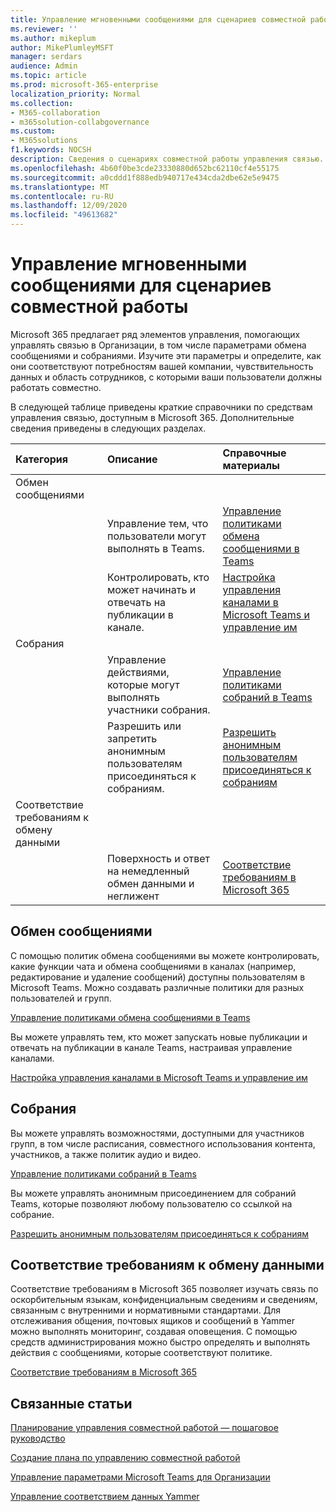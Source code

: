```yaml
---
title: Управление мгновенными сообщениями для сценариев совместной работы
ms.reviewer: ''
ms.author: mikeplum
author: MikePlumleyMSFT
manager: serdars
audience: Admin
ms.topic: article
ms.prod: microsoft-365-enterprise
localization_priority: Normal
ms.collection:
- M365-collaboration
- m365solution-collabgovernance
ms.custom:
- M365solutions
f1.keywords: NOCSH
description: Сведения о сценариях совместной работы управления связью.
ms.openlocfilehash: 4b60f0be3cde23330880d652bc62110cf4e55175
ms.sourcegitcommit: a0cddd1f888edb940717e434cda2dbe62e5e9475
ms.translationtype: MT
ms.contentlocale: ru-RU
ms.lasthandoff: 12/09/2020
ms.locfileid: "49613682"
---
```

# <a name="communications-governance-for-collaboration-scenarios"></a>Управление мгновенными сообщениями для сценариев совместной работы

Microsoft 365 предлагает ряд элементов управления, помогающих управлять связью в Организации, в том числе параметрами обмена сообщениями и собраниями. Изучите эти параметры и определите, как они соответствуют потребностям вашей компании, чувствительность данных и область сотрудников, с которыми ваши пользователи должны работать совместно.

В следующей таблице приведены краткие справочники по средствам управления связью, доступным в Microsoft 365. Дополнительные сведения приведены в следующих разделах.

|Категория|Описание|Справочные материалы|
|:-------|:----------|:--------|
|Обмен сообщениями |||
||Управление тем, что пользователи могут выполнять в Teams.|[Управление политиками обмена сообщениями в Teams](https://docs.microsoft.com/microsoftteams/messaging-policies-in-teams)|
||Контролировать, кто может начинать и отвечать на публикации в канале.|[Настройка управления каналами в Microsoft Teams и управление им](https://docs.microsoft.com/microsoftteams/manage-channel-moderation-in-teams)|
|Собрания|||
||Управление действиями, которые могут выполнять участники собрания.|[Управление политиками собраний в Teams](https://docs.microsoft.com/microsoftteams/meeting-policies-in-teams)|
||Разрешить или запретить анонимным пользователям присоединяться к собраниям.|[Разрешить анонимным пользователям присоединяться к собраниям](https://docs.microsoft.com/microsoftteams/meeting-settings-in-teams#allow-anonymous-users-to-join-meetings)|
|Соответствие требованиям к обмену данными|||
||Поверхность и ответ на немедленный обмен данными и неглижент|[Соответствие требованиям в Microsoft 365](https://docs.microsoft.com/microsoft-365/compliance/communication-compliance)|

## <a name="messaging"></a>Обмен сообщениями 

С помощью политик обмена сообщениями вы можете контролировать, какие функции чата и обмена сообщениями в каналах (например, редактирование и удаление сообщений) доступны пользователям в Microsoft Teams. Можно создавать различные политики для разных пользователей и групп.

[Управление политиками обмена сообщениями в Teams](https://docs.microsoft.com/microsoftteams/messaging-policies-in-teams)

Вы можете управлять тем, кто может запускать новые публикации и отвечать на публикации в канале Teams, настраивая управление каналами.

[Настройка управления каналами в Microsoft Teams и управление им](https://docs.microsoft.com/microsoftteams/manage-channel-moderation-in-teams)

## <a name="meetings"></a>Собрания

Вы можете управлять возможностями, доступными для участников групп, в том числе расписания, совместного использования контента, участников, а также политик аудио и видео.

[Управление политиками собраний в Teams](https://docs.microsoft.com/microsoftteams/meeting-policies-in-teams)

Вы можете управлять анонимным присоединением для собраний Teams, которые позволяют любому пользователю со ссылкой на собрание.

[Разрешить анонимным пользователям присоединяться к собраниям](https://docs.microsoft.com/microsoftteams/meeting-settings-in-teams#allow-anonymous-users-to-join-meetings)


## <a name="communication-compliance"></a>Соответствие требованиям к обмену данными

Соответствие требованиям в Microsoft 365 позволяет изучать связь по оскорбительным языкам, конфиденциальным сведениям и сведениям, связанным с внутренними и нормативными стандартами. Для отслеживания общения, почтовых ящиков и сообщений в Yammer можно выполнять мониторинг, создавая оповещения. С помощью средств администрирования можно быстро определять и выполнять действия с сообщениями, которые соответствуют политике.

[Соответствие требованиям в Microsoft 365](https://docs.microsoft.com/microsoft-365/compliance/communication-compliance)

## <a name="related-topics"></a>Связанные статьи

[Планирование управления совместной работой — пошаговое руководство](collaboration-governance-overview.md#collaboration-governance-planning-step-by-step)

[Создание плана по управлению совместной работой](collaboration-governance-first.md)

[Управление параметрами Microsoft Teams для Организации](https://docs.microsoft.com/microsoftteams/enable-features-office-365)

[Управление соответствием данных Yammer](https://docs.microsoft.com/yammer/manage-security-and-compliance/manage-data-compliance)
